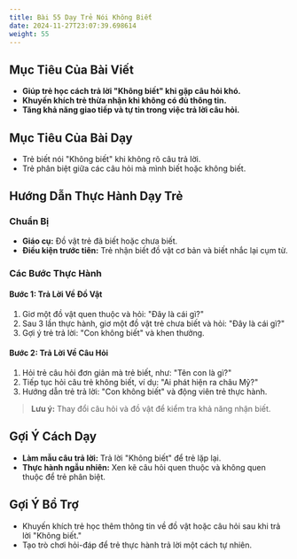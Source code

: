 ```yaml
---
title: Bài 55 Dạy Trẻ Nói Không Biết  
date: 2024-11-27T23:07:39.698614
weight: 55
---
```


## Mục Tiêu Của Bài Viết
- **Giúp trẻ học cách trả lời "Không biết" khi gặp câu hỏi khó.**
- **Khuyến khích trẻ thừa nhận khi không có đủ thông tin.**
- **Tăng khả năng giao tiếp và tự tin trong việc trả lời câu hỏi.**

## Mục Tiêu Của Bài Dạy
- Trẻ biết nói "Không biết" khi không rõ câu trả lời.
- Trẻ phân biệt giữa các câu hỏi mà mình biết hoặc không biết.

## Hướng Dẫn Thực Hành Dạy Trẻ

### Chuẩn Bị
- **Giáo cụ:** Đồ vật trẻ đã biết hoặc chưa biết.
- **Điều kiện trước tiên:** Trẻ nhận biết đồ vật cơ bản và biết nhắc lại cụm từ.

### Các Bước Thực Hành
#### Bước 1: Trả Lời Về Đồ Vật
1. Giơ một đồ vật quen thuộc và hỏi: "Đây là cái gì?"
2. Sau 3 lần thực hành, giơ một đồ vật trẻ chưa biết và hỏi: "Đây là cái gì?"
3. Gợi ý trẻ trả lời: "Con không biết" và khen thưởng.

#### Bước 2: Trả Lời Về Câu Hỏi
1. Hỏi trẻ câu hỏi đơn giản mà trẻ biết, như: "Tên con là gì?"
2. Tiếp tục hỏi câu trẻ không biết, ví dụ: "Ai phát hiện ra châu Mỹ?"
3. Hướng dẫn trẻ trả lời: "Con không biết" và động viên trẻ thực hành.

> **Lưu ý:** Thay đổi câu hỏi và đồ vật để kiểm tra khả năng nhận biết.

## Gợi Ý Cách Dạy
- **Làm mẫu câu trả lời:** Trả lời "Không biết" để trẻ lặp lại.
- **Thực hành ngẫu nhiên:** Xen kẽ câu hỏi quen thuộc và không quen thuộc để trẻ phân biệt.

## Gợi Ý Bổ Trợ
- Khuyến khích trẻ học thêm thông tin về đồ vật hoặc câu hỏi sau khi trả lời "Không biết."
- Tạo trò chơi hỏi-đáp để trẻ thực hành trả lời một cách tự nhiên.

